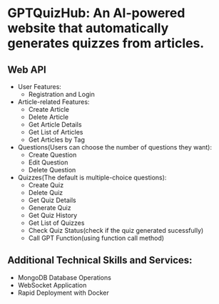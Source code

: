 # GPTQuizHub: An AI-powered website that automatically generates quizzes from articles.

## Web API
- User Features:
    - Registration and Login
- Article-related Features:
    - Create Article
    - Delete Article
    - Get Article Details
    - Get List of Articles
    - Get Articles by Tag
- Questions\(Users can choose the number of questions they want\):
    - Create Question
    - Edit Question
    - Delete Question
- Quizzes\(The default is multiple-choice questions\):
    - Create Quiz
    - Delete Quiz
    - Get Quiz Details
    - Generate Quiz
    - Get Quiz History
    - Get List of Quizzes
    - Check Quiz Status\(check if the quiz generated sucessfully\)
    - Call GPT Function\(using function call method\)

## Additional Technical Skills and Services:
- MongoDB Database Operations
- WebSocket Application
- Rapid Deployment with Docker